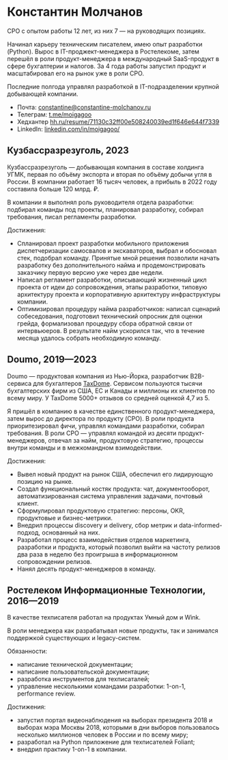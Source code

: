 # Константин Молчанов

CPO с опытом работы 12 лет, из них 7 — на руководящих позициях.

Начинал карьеру техническим писателем, имею опыт разработки (Python). Вырос в IT-проджект-менеджера в Ростелекоме, затем перешёл в роли продукт-менеджера в международный SaaS-продукт в сфере бухгалтерии и налогов. За 4 года работы запустил продукт и масштабировал его на рынок уже в роли CPO.

Последние полгода управлял разработкой в IT-подразделении крупной добывающей компании.

-   Почта: [constantine@constantine-molchanov.ru](mailto:constantine@constantine-molchanov.ru)
-   Телеграм: [t.me/moigagoo](https://t.me/moigagoo)
-   Хедхантер [hh.ru/resume/71130c32ff00e508240039ed1f646e644f7339](https://hh.ru/resume/71130c32ff00e508240039ed1f646e644f7339)
-   LinkedIn: [linkedin.com/in/moigagoo/](https://linkedin.com/in/moigagoo/)


## Кузбассразрезуголь, 2023

Кузбассразрезуголь — добывающая компания в составе холдинга УГМК, первая по объёму экспорта и вторая по объёму добычи угля в России. В компании работает 16 тысяч человек, а прибыль в 2022 году составила больше 120 млрд. ₽.

В компании я выполнял роль руководителя отдела разработки: подбирал команды под проекты, планировал разработку, 
собирал требования, писал регламенты разработки.

Достижения:

-   Спланировал проект разработки мобильного приложения диспетчеризации самосвалов и экскаваторов, выбрал и обосновал стек, подобрал команду. Принятые мной решения позволили начать разработку без дополнительного найма и продемонстрировать заказчику первую версию уже через две недели.
-   Написал регламент разработки, описывающий жизненный цикл проекта от идеи до сопровождения, этапы разработки, типовую архитектуру проекта и корпоративную архитектуру инфраструктуры компании.
-   Оптимизировал процедуру найма разработчиков: написал сценарий собеседования, подготовил технический опросник для оценки грейда, формализовал процедуру сбора обратной связи от интервьюеров. В результате найм ускорился так, что в течение месяца удалось собрать необходимую команду.


## Doumo, 2019—2023

Doumo — продуктовая компания из Нью-Йорка, разработчик B2B-сервиса для бухгалтеров [TaxDome](https://taxdome.com). Сервисом пользуются тысячи бухгалтерских фирм из США, ЕС и Канады и миллионы их клиентов по всему миру. У TaxDome 5000+ отзывов со средней оценкой 4,7 из 5.

Я пришёл в компанию в качестве единственного продукт-менеджера, затем вырос до директора по продукту (CPO). В роли продукта приоритезировал фичи, управлял командами разработки, собирал требования. В роли CPO — управлял командой из десяти продукт-менеджеров, отвечал за найм, продуктовую стратегию, процессы внутри команды и в межкомандном взимодействии.

Достижения:
-   Вывел новый продукт на рынок США, обеспечил его лидирующую позицию на рынке.
-   Создал функциональный костяк продукта: чат, документооборот, автоматизированная система управления задачами, почтовый клиент.
-   Сформулировал продуктовую стратегию: персоны, OKR, продуктовые и бизнес-метрики.
-   Внедрил процессы discovery и delivery, сбор метрик и data-informed-подход, основанный на них.
-   Разработал процесс взаимодействия отделов маркетинга, разработки и продукта, который позволил выйти на частоту релизов два раза в неделю без проигрыша в информационном сопровождении релизов.  
-   Нанял десять продукт-менеджеров в команду.


## Ростелеком Информационные Технологии, 2016—2019

В качестве техписателя работал на продуктах Умный дом и Wink.

В роли менеджера как разрабатывал новые продукты, так и занимался поддержкой существующих и legacy-систем.

Обязанности:

-   написание технической документации;
-   написание пользовательской документации;
-   разработка инструментов для техписаталей;
-   управление несколькими командами разработки: 1-on-1, performance review.

Достижения:

-   запустил портал видеонаблюдения на выборах президента 2018 и выборах мэра Москвы 2018, которыми в дни выборов пользовалось несколько миллионов человек в России и по всему миру;
-   разработал на Python приложение для техписателей Foliant;
-   внедрил практику 1-on-1 в компании.

